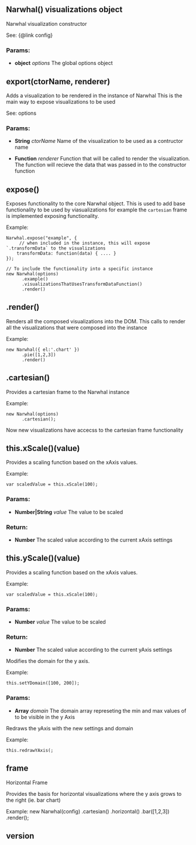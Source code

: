 

## Narwhal() visualizations object

Narwhal visualization constructor

See: {@link config}

### Params:

* **object** *options* The global options object

## export(ctorName, renderer)

Adds a visualization to be rendered in the instance of Narwhal
This is the main way to expose visualizations to be used

See: options

### Params:

* **String** *ctorName* Name of the visualization to be used as a contructor name

* **Function** *renderer* Function that will be called to render the visualization. The function will recieve the data that was passed in to the constructor function

## expose()

Exposes functionality to the core Narwhal object.
This is used to add base functionality to be used by viasualizations
for example the `cartesian` frame is implemented exposing functionality.

Example:

    Narwhal.expose("example", {
         // when included in the instance, this will expose `.transformData` to the visualizations
        transformData: function(data) { .... }
    });

    // To include the functionality into a specific instance
    new Narwhal(options)
          .example()
          .visualizationsThatUsesTransformDataFunction()
          .render()

## .render()

Renders all the composed visualizations into the DOM.
This calls to render all the visualizations that were composed into the instance

Example:

    new Narwhal({ el:'.chart' })
          .pie([1,2,3])
          .render()

## .cartesian()

Provides a cartesian frame to the Narwhal instance

Example:

    new Narwhal(options)
          .cartesian();

Now new visualizations have accecss to the cartesian frame functionality

## this.xScale()(value)

Provides a scaling function based on the xAxis values.

Example:

    var scaledValue = this.xScale(100);

### Params:

* **Number|String** *value* The value to be scaled

### Return:

* **Number** The scaled value according to the current xAxis settings

## this.yScale()(value)

Provides a scaling function based on the xAxis values.

Example:

    var scaledValue = this.xScale(100);

### Params:

* **Number** *value* The value to be scaled

### Return:

* **Number** The scaled value according to the current yAxis settings

Modifies the domain for the y axis.

Example:

    this.setYDomain([100, 200]);

### Params:

* **Array** *domain* The domain array represeting the min and max values of to be visible in the y Axis

Redraws the yAxis with the new settings and domain

Example:

    this.redrawYAxis(;

## frame

Horizontal Frame

Provides the basis for horizontal visualizations where the y axis grows to the right (ie. bar chart)

Example:
    new Narwhal(config)
       .cartesian()
       .horizontal()
       .bar([1,2,3])
       .render();

## version


